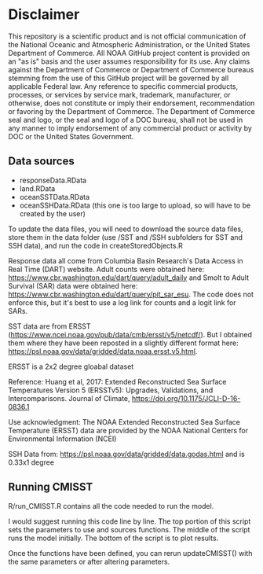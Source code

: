 
# Disclaimer

This repository is a scientific product and is not official communication of the National Oceanic and Atmospheric Administration, or the United States Department of Commerce. All NOAA GitHub project content is provided on an "as is" basis and the user assumes responsibility for its use. Any claims against the Department of Commerce or Department of Commerce bureaus stemming from the use of this GitHub project will be governed by all applicable Federal law. Any reference to specific commercial products, processes, or services by service mark, trademark, manufacturer, or otherwise, does not constitute or imply their endorsement, recommendation or favoring by the Department of Commerce. The Department of Commerce seal and logo, or the seal and logo of a DOC bureau, shall not be used in any manner to imply endorsement of any commercial product or activity by DOC or the United States Government.


## Data sources

 -  responseData.RData
 -  land.RData
 -  oceanSSTData.RData
 -  oceanSSHData.RData (this one is too large to upload, so will have to be created by the user)
 
To update the data files, you will need to download the source data files, store them in the data folder (use /SST and /SSH subfolders for SST and SSH data), and run the code in createStoredObjects.R

Response data all come from Columbia Basin Research's Data Access in Real Time (DART) website. Adult counts were obtained here: https://www.cbr.washington.edu/dart/query/adult_daily and Smolt to Adult Survival (SAR) data were obtained here: https://www.cbr.washington.edu/dart/query/pit_sar_esu. The code does not enforce this, but it's best to use a log link for counts and a logit link for SARs.

SST data are from ERSST (https://www.ncei.noaa.gov/pub/data/cmb/ersst/v5/netcdf/).
But I obtained them where they have been reposted in a slightly different format here:
https://psl.noaa.gov/data/gridded/data.noaa.ersst.v5.html.

ERSST is a 2x2 degree gloabal dataset

Reference: Huang et al, 2017: Extended Reconstructed Sea Surface Temperatures Version 5 (ERSSTv5): Upgrades, Validations, and Intercomparisons. Journal of Climate, https://doi.org/10.1175/JCLI-D-16-0836.1

Use acknowledgment: The NOAA Extended Reconstructed Sea Surface Temperature (ERSST) data are provided by the NOAA National Centers for Environmental Information (NCEI)

SSH Data from: https://psl.noaa.gov/data/gridded/data.godas.html and is 0.33x1 degree

## Running CMISST

R/run_CMISST.R contains all the code needed to run the model.

I would suggest running this code line by line.  The top portion of this script sets the parameters to use and sources functions.  The middle of the script runs the model initially.  The bottom of the script is to plot results.

Once the functions have been defined, you can rerun updateCMISST() with the same parameters or after altering parameters.

